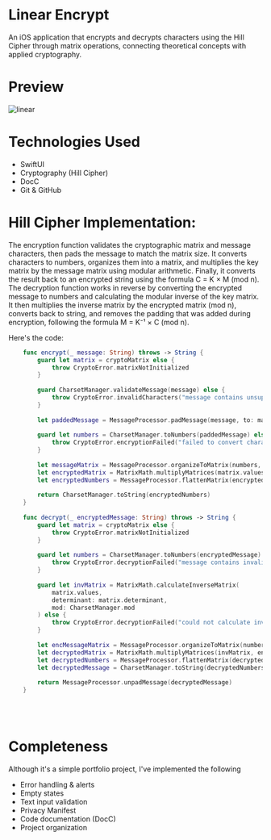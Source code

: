 # Linear Encrypt
An iOS application that encrypts and decrypts characters using the Hill Cipher through matrix operations, connecting theoretical concepts with applied cryptography.

# Preview
![linear](https://github.com/user-attachments/assets/7a92f193-8cce-4596-a208-113969916c8b)


# Technologies Used
* SwiftUI
* Cryptography (Hill Cipher)
* DocC
* Git & GitHub

# Hill Cipher Implementation:

The encryption function validates the cryptographic matrix and message characters, then pads the message to match the matrix size. It converts characters to numbers, organizes them into a matrix, and multiplies the key matrix by the message matrix using modular arithmetic. Finally, it converts the result back to an encrypted string using the formula C = K × M (mod n).
The decryption function works in reverse by converting the encrypted message to numbers and calculating the modular inverse of the key matrix. It then multiplies the inverse matrix by the encrypted matrix (mod n), converts back to string, and removes the padding that was added during encryption, following the formula M = K⁻¹ × C (mod n).

Here's the code:

```swift
    func encrypt(_ message: String) throws -> String {
        guard let matrix = cryptoMatrix else {
            throw CryptoError.matrixNotInitialized
        }
        
        guard CharsetManager.validateMessage(message) else {
            throw CryptoError.invalidCharacters("message contains unsupported characters")
        }
        
        let paddedMessage = MessageProcessor.padMessage(message, to: matrix.size)
        
        guard let numbers = CharsetManager.toNumbers(paddedMessage) else {
            throw CryptoError.encryptionFailed("failed to convert characters")
        }
        
        let messageMatrix = MessageProcessor.organizeToMatrix(numbers, matrixSize: matrix.size)
        let encryptedMatrix = MatrixMath.multiplyMatrices(matrix.values, messageMatrix, mod: CharsetManager.mod)
        let encryptedNumbers = MessageProcessor.flattenMatrix(encryptedMatrix)
        
        return CharsetManager.toString(encryptedNumbers)
    }
    
    func decrypt(_ encryptedMessage: String) throws -> String {
        guard let matrix = cryptoMatrix else {
            throw CryptoError.matrixNotInitialized
        }
        
        guard let numbers = CharsetManager.toNumbers(encryptedMessage) else {
            throw CryptoError.decryptionFailed("message contains invalid characters")
        }
        
        guard let invMatrix = MatrixMath.calculateInverseMatrix(
            matrix.values,
            determinant: matrix.determinant,
            mod: CharsetManager.mod
        ) else {
            throw CryptoError.decryptionFailed("could not calculate inverse matrix")
        }
        
        let encMessageMatrix = MessageProcessor.organizeToMatrix(numbers, matrixSize: matrix.size)
        let decryptedMatrix = MatrixMath.multiplyMatrices(invMatrix, encMessageMatrix, mod: CharsetManager.mod)
        let decryptedNumbers = MessageProcessor.flattenMatrix(decryptedMatrix)
        let decryptedMessage = CharsetManager.toString(decryptedNumbers)
        
        return MessageProcessor.unpadMessage(decryptedMessage)
    }
```
<br>
</br>



# Completeness
Although it's a simple portfolio project, I've implemented the following
* Error handling & alerts
* Empty states
* Text input validation
* Privacy Manifest
* Code documentation (DocC)
* Project organization


